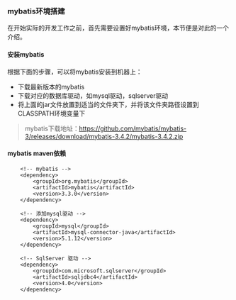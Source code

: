 ### mybatis环境搭建

在开始实际的开发工作之前，首先需要设置好mybatis环境，本节便是对此的一个介绍。

#### 安装mybatis

根据下面的步骤，可以将mybatis安装到机器上：

- 下载最新版本的mybatis
- 下载对应的数据库驱动，如mysql驱动，sqlserver驱动
- 将上面的jar文件放置到适当的文件夹下，并将该文件夹路径设置到CLASSPATH环境变量下
 
> mybatis下载地址：https://github.com/mybatis/mybatis-3/releases/download/mybatis-3.4.2/mybatis-3.4.2.zip


#### mybatis maven依赖

		<!-- mybatis -->
		<dependency>
			<groupId>org.mybatis</groupId>
			<artifactId>mybatis</artifactId>
			<version>3.3.0</version>
		</dependency>

		<!-- 添加mysql驱动 -->
		<dependency>
			<groupId>mysql</groupId>
			<artifactId>mysql-connector-java</artifactId>
			<version>5.1.12</version>
		</dependency>

		<!-- SqlServer 驱动 -->
		<dependency>
			<groupId>com.microsoft.sqlserver</groupId>
			<artifactId>sqljdbc4</artifactId>
			<version>4.0</version>
		</dependency>